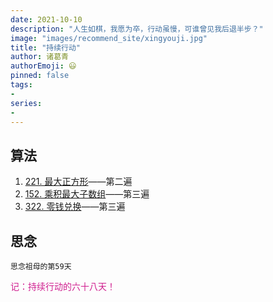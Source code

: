 ```yaml
---
date: 2021-10-10
description: "人生如棋，我愿为卒，行动虽慢，可谁曾见我后退半步？"
image: "images/recommend_site/xingyouji.jpg"
title: "持续行动"
author: 诸葛青
authorEmoji: 😃
pinned: false
tags:
- 
series:
-
---
```


## 算法
1. [221. 最大正方形](https://leetcode-cn.com/problems/maximal-square/)——第二遍
2. [152. 乘积最大子数组](https://leetcode-cn.com/problems/maximum-product-subarray/)——第三遍
3. [322. 零钱兑换](https://leetcode-cn.com/problems/coin-change/)——第三遍

## 思念
``思念祖母的第59天``


<font color=VioletRed>记：持续行动的六十八天！</font>